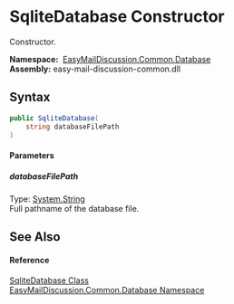 SqliteDatabase Constructor
==========================
Constructor.

  **Namespace:**  [EasyMailDiscussion.Common.Database][1]  
  **Assembly:** easy-mail-discussion-common.dll

Syntax
------

```csharp
public SqliteDatabase(
	string databaseFilePath
)
```

#### Parameters

##### *databaseFilePath*
Type: [System.String][2]  
 Full pathname of the database file.


See Also
--------

#### Reference
[SqliteDatabase Class][3]  
[EasyMailDiscussion.Common.Database Namespace][1]  

[1]: ../README.md
[2]: https://docs.microsoft.com/dotnet/api/system.string
[3]: README.md